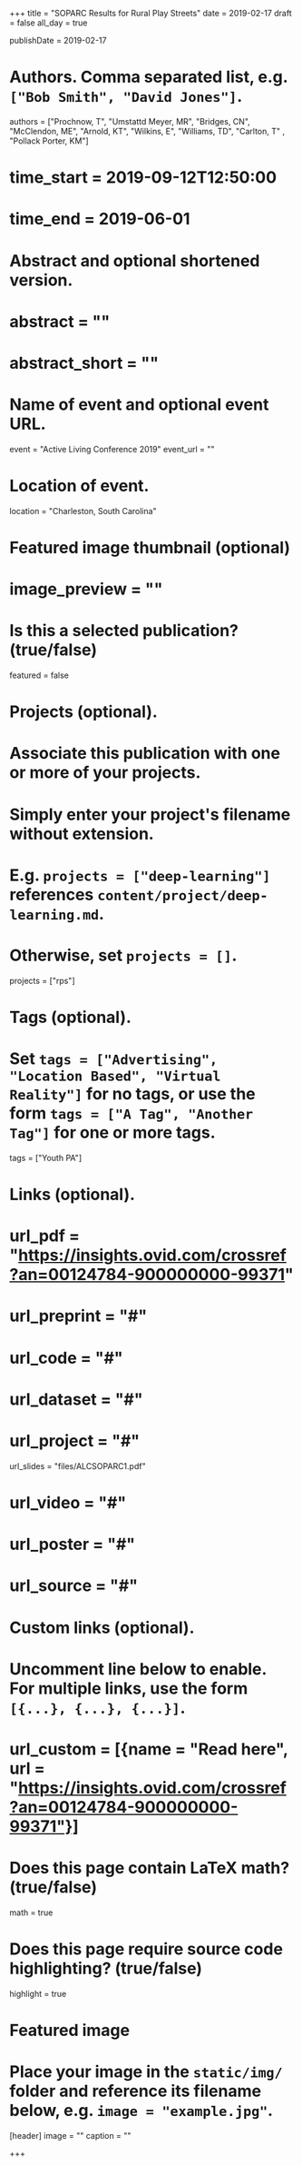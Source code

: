 +++
title = "SOPARC Results for Rural Play Streets"
date = 2019-02-17
draft = false
all_day = true

publishDate = 2019-02-17

# Authors. Comma separated list, e.g. `["Bob Smith", "David Jones"]`.
authors = ["Prochnow, T", "Umstattd Meyer, MR", "Bridges, CN", "McClendon, ME", "Arnold, KT", "Wilkins, E", "Williams, TD", "Carlton, T" , "Pollack Porter, KM"]

# time_start = 2019-09-12T12:50:00
# time_end = 2019-06-01

# Abstract and optional shortened version.
# abstract = ""
# abstract_short = ""

# Name of event and optional event URL.
event = "Active Living Conference 2019"
event_url = ""

# Location of event.
 location = "Charleston, South Carolina"

# Featured image thumbnail (optional)
# image_preview = ""

# Is this a selected publication? (true/false)
featured = false

# Projects (optional).
#   Associate this publication with one or more of your projects.
#   Simply enter your project's filename without extension.
#   E.g. `projects = ["deep-learning"]` references `content/project/deep-learning.md`.
#   Otherwise, set `projects = []`.
projects = ["rps"]

# Tags (optional).
#   Set `tags = ["Advertising", "Location Based", "Virtual Reality"]` for no tags, or use the form `tags = ["A Tag", "Another Tag"]` for one or more tags.
 tags = ["Youth PA"]

# Links (optional).
# url_pdf = "https://insights.ovid.com/crossref?an=00124784-900000000-99371"
# url_preprint = "#"
# url_code = "#"
# url_dataset = "#"
# url_project = "#"
 url_slides = "files/ALCSOPARC1.pdf"
# url_video = "#"
# url_poster = "#"
# url_source = "#"

# Custom links (optional).
#   Uncomment line below to enable. For multiple links, use the form `[{...}, {...}, {...}]`.
# url_custom = [{name = "Read here", url = "https://insights.ovid.com/crossref?an=00124784-900000000-99371"}]

# Does this page contain LaTeX math? (true/false)
math = true

# Does this page require source code highlighting? (true/false)
highlight = true

# Featured image
# Place your image in the `static/img/` folder and reference its filename below, e.g. `image = "example.jpg"`.
[header]
image = ""
caption = ""

+++
